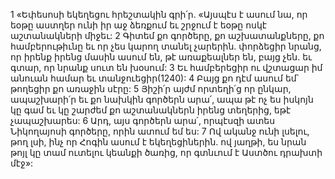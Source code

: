 1 «Եփեսոսի եկեղեցու հրեշտակին գրի՛ր. «Այսպէս է ասում նա, որ եօթը աստղեր ունի իր աջ ձեռքում եւ շրջում է եօթը ոսկէ աշտանակների միջեւ: 2 Գիտեմ քո գործերը, քո աշխատանքները, քո համբերութիւնը եւ որ չես կարող տանել չարերին. փորձեցիր նրանց, որ իրենք իրենց մասին ասում են, թէ առաքեալներ են, բայց չեն. եւ գտար, որ նրանք սուտ են խօսում: 3 Եւ համբերեցիր ու վշտացար իմ անուան համար եւ տանջուեցիր(1240): 4 Բայց քո դէմ ասում եմ՝ թողեցիր քո առաջին սէրը: 5 Յիշի՛ր այժմ որտեղի՛ց որ ընկար, ապաշխարի՛ր եւ քո նախկին գործերն արա՛, ապա թէ ոչ ես իսկոյն կը գամ եւ կը շարժեմ քո աշտանակներն իրենց տեղերից, եթէ չապաշխարես: 6 Արդ, այս գործերն արա՛, որպէսզի ատես Նիկողայոսի գործերը, որին ատում եմ ես: 7 Ով ականջ ունի լսելու, թող լսի, ինչ որ Հոգին ասում է եկեղեցիներին. ով յաղթի, ես նրան թոյլ կը տամ ուտելու կեանքի ծառից, որ գտնւում է Աստծու դրախտի մէջ»:
